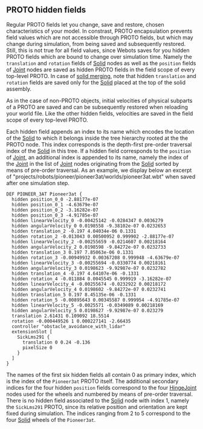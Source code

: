 ## PROTO hidden fields

Regular PROTO fields let you change, save and restore, chosen characteristics of your model.
In constrast, PROTO encapsulation prevents field values which are not accessible through PROTO fields, but which may change during simulation, from being saved and subsequently restored.
Still, this is not true for all field values, since Webots saves for you hidden PROTO fields which are bound to change over simulation time.
Namely the `translation` and `rotation` fields of [Solid](solid.md) nodes as well as the `position` fields of [Joint](joint.md) nodes are saved as hidden PROTO fields in the field scope of every top-level PROTO.
In case of [solid merging](physics.md#implicit-solid-merging-and-joints), note that hidden `translation` and `rotation` fields are saved only for the [Solid](solid.md) placed at the top of the solid assembly.

As in the case of non-PROTO objects, initial velocities of physical subparts of a PROTO are saved and can be subsequently restored when reloading your world file.
Like the other hidden fields, velocities are saved in the field scope of every top-level PROTO.

Each hidden field appends an index to its name which encodes the location of the [Solid](solid.md) to which it belongs inside the tree hierarchy rooted at the the PROTO node.
This index corresponds is the depth-first pre-order traversal index of the [Solid](solid.md) in this tree.
If a hidden field corresponds to the `position` of [Joint](joint.md), an additional index is appended to its name, namely the index of the [Joint](joint.md) in the list of [Joint](joint.md) nodes originating from the [Solid](solid.md) sorted by means of pre-order traversal.
As an example, we display below an excerpt of "projects/robots/pioneer/pioneer3at/worlds/pioneer3at.wbt" when saved after one simulation step.

```
DEF PIONEER_3AT Pioneer3at {
  hidden position_0_0 -2.88177e-07
  hidden position_0_1 -4.63679e-07
  hidden position_0_2 -3.16282e-07
  hidden position_0_3 -4.91785e-07
  hidden linearVelocity_0 -0.00425142 -0.0284347 0.0036279
  hidden angularVelocity_0 0.0198558 -9.38102e-07 0.0232653
  hidden translation_2 -0.197 4.04034e-06 0.1331
  hidden rotation_2 -0.013043 0.00500952 0.999902 -2.88177e-07
  hidden linearVelocity_2 -0.00255659 -0.0214607 0.00218164
  hidden angularVelocity_2 0.0198598 -9.84272e-07 0.0232733
  hidden translation_3 0.197 7.85063e-06 0.1331
  hidden rotation_3 -0.00949932 0.00367208 0.999948 -4.63679e-07
  hidden linearVelocity_3 -0.00255694 -0.0330774 0.00218161
  hidden angularVelocity_3 0.0198623 -9.92987e-07 0.0232782
  hidden translation_4 -0.197 4.64107e-06 -0.1331
  hidden rotation_4 -0.011884 0.0045545 0.999919 -3.16282e-07
  hidden linearVelocity_4 -0.00255674 -0.0232922 0.00218172
  hidden angularVelocity_4 0.0198602 -9.84272e-07 0.0232741
  hidden translation_5 0.197 8.45135e-06 -0.1331
  hidden rotation_5 -0.00895643 0.00345587 0.999954 -4.91785e-07
  hidden linearVelocity_5 -0.0025571 -0.0349089 0.00218169
  hidden angularVelocity_5 0.0198627 -9.92987e-07 0.023279
  translation 2.61431 0.109092 18.5514
  rotation -0.000449526 1 0.000227141 -2.66435
  controller "obstacle_avoidance_with_lidar"
  extensionSlot [
    SickLms291 {
      translation 0 0.24 -0.136
      pixelSize 0
    }
  ]
}
```

The names of the first six hidden fields all contain 0 as primary index, which is the index of the `Pioneer3at` PROTO itself.
The additional secondary indices for the four hidden `position` fields correspond to the four [HingeJoint](hingejoint.md) nodes used for the wheels and numbered by means of pre-order traversal.
There is no hidden field associated to the [Solid](solid.md) node with index 1, namely the `SickLms291` PROTO, since its relative position and orientation are kept fixed during simulation.
The indices ranging from 2 to 5 correspond to the four [Solid](solid.md) wheels of the `Pioneer3at`.
